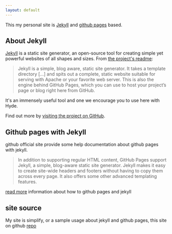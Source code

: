 ```yaml
---
layout: default
---
```


This my personal site is [Jekyll](http://jekyllrb.com) and [github pages](https://pages.github.com/) based.

## About Jekyll

[Jekyll](http://jekyllrb.com) is a static site generator, an open-source tool for creating simple yet powerful websites of all shapes and sizes. From [the project's readme](https://github.com/mojombo/jekyll/blob/master/README.markdown):

  > Jekyll is a simple, blog aware, static site generator. It takes a template directory [...] and spits out a complete, static website suitable for serving with Apache or your favorite web server. This is also the engine behind GitHub Pages, which you can use to host your project’s page or blog right here from GitHub.

It's an immensely useful tool and one we encourage you to use here with Hyde.

Find out more by [visiting the project on GitHub](https://github.com/mojombo/jekyll).

## Github pages with Jekyll

github official site provide some help documentation about github pages with jekyll.
 
  > In addition to supporting regular HTML content, GitHub Pages support Jekyll, a simple, blog-aware static site generator. Jekyll makes it easy to create site-wide headers and footers without having to copy them across every page. It also offers some other advanced templating features.
 
[read more](https://help.github.com/articles/using-jekyll-with-pages/) information about how to github pages and jekyll

## site source

My site is simplify, or a sample usage about jekyll and github pages, this site on github [repo](https://github.com/xyting/xyting.github.io)